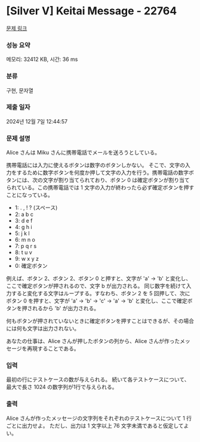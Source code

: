 # [Silver V] Keitai Message - 22764 

[문제 링크](https://www.acmicpc.net/problem/22764) 

### 성능 요약

메모리: 32412 KB, 시간: 36 ms

### 분류

구현, 문자열

### 제출 일자

2024년 12월 7일 12:44:57

### 문제 설명

<p>Alice さんは Miku さんに携帯電話でメールを送ろうとしている。</p>

<p>携帯電話には入力に使えるボタンは数字のボタンしかない。 そこで、文字の入力をするために数字ボタンを何度か押して文字の入力を行う。携帯電話の数字ボタンには、次の文字が割り当てられており、ボタン 0 は確定ボタンが割り当てられている。この携帯電話では 1 文字の入力が終わったら必ず確定ボタンを押すことになっている。</p>

<ul>
	<li>1: . , ! ? (スペース)</li>
	<li>2: a b c</li>
	<li>3: d e f</li>
	<li>4: g h i</li>
	<li>5: j k l</li>
	<li>6: m n o</li>
	<li>7: p q r s</li>
	<li>8: t u v</li>
	<li>9: w x y z</li>
	<li>0: 確定ボタン</li>
</ul>

<p>例えば、ボタン 2、ボタン 2、ボタン 0 と押すと、文字が 'a' → 'b' と変化し、ここで確定ボタンが押されるので、文字 b が出力される。 同じ数字を続けて入力すると変化する文字はループする。すなわち、ボタン 2 を 5 回押して、次にボタン 0 を押すと、文字が 'a' → 'b' → 'c' → 'a' → 'b' と変化し、ここで確定ボタンを押されるから 'b' が出力される。</p>

<p>何もボタンが押されていないときに確定ボタンを押すことはできるが、その場合には何も文字は出力されない。</p>

<p>あなたの仕事は、Alice さんが押したボタンの列から、Alice さんが作ったメッセージを再現することである。</p>

### 입력 

 <p>最初の行にテストケースの数が与えられる。 続いて各テストケースについて、最大で長さ 1024 の数字列が1行で与えられる。</p>

### 출력 

 <p>Alice さんが作ったメッセージの文字列をそれぞれのテストケースについて 1 行ごとに出力せよ。 ただし、出力は 1 文字以上 76 文字未満であると仮定してよい。</p>

